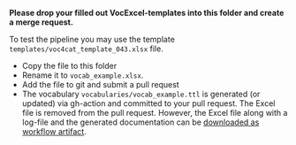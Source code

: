 **Please drop your filled out VocExcel-templates into this folder and create a merge request.**

To test the pipeline you may use the template `templates/voc4cat_template_043.xlsx` file.

- Copy the file to this folder
- Rename it to `vocab_example.xlsx`.
- Add the file to git and submit a pull request
- The vocabulary `vocabularies/vocab_example.ttl` is generated (or updated) via gh-action and committed to your pull request. The Excel file is removed from the pull request. However, the Excel file along with a log-file and the generated documentation can be [downloaded as workflow artifact](https://docs.github.com/en/actions/managing-workflow-runs/downloading-workflow-artifacts).
